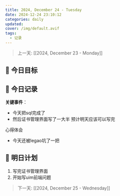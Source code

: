 ```yaml
---
title: 2024, December 24 - Tuesday
date: 2024-12-24 23:10:12
categories: daily
updated: 
cover: /img/default.avif
tags:
  - 记录
---
```


> 上一天: [[2024, December 23 - Monday]]
## 🌟 今日目标 



## 📝 今日记录

**关键事件**：
- 今天把sql完成了
- 然后证书管理界面写了一大半 预计明天应该可以写完

心得体会
- 今天还被legao坑了一把

## 🔮 明日计划
1. 写完证书管理界面
2. 开始写uim前端问题


> 下一天:  [[2024, December 25 - Wednesday]]